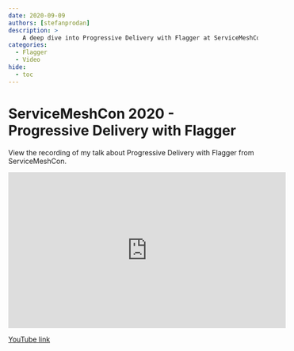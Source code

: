 ```yaml
---
date: 2020-09-09
authors: [stefanprodan]
description: >
    A deep dive into Progressive Delivery with Flagger at ServiceMeshCon 2020.
categories:
  - Flagger
  - Video
hide:
  - toc
---
```


# ServiceMeshCon 2020 - Progressive Delivery with Flagger

View the recording of my talk about Progressive Delivery with Flagger
from ServiceMeshCon.
<!-- more -->

<iframe width="560" height="315" src="https://www.youtube-nocookie.com/embed/Fqso_bl9WPg?si=7JvXmmDz-krQ31sh" title="YouTube video player" frameborder="0" allow="accelerometer; autoplay; clipboard-write; encrypted-media; gyroscope; picture-in-picture; web-share" allowfullscreen></iframe>

[YouTube link](https://youtu.be/Fqso_bl9WPg?si=7JvXmmDz-krQ31sh)
